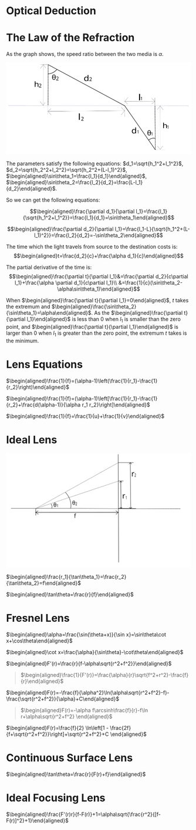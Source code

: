 Optical Deduction
=================

# The Law of the Refraction

As the graph shows, the speed ratio between the two media is $\alpha$.

![Refraction](img/lens-00.svg)

The parameters satisfy the following equations:
$d_1=\sqrt{h_1^2+l_1^2}$, $d_2=\sqrt{h_2^2+l_2^2}=\sqrt{h_2^2+(L-l_1)^2}$,
$\begin{aligned}\sin\theta_1=\frac{l_1}{d_1}\end{aligned}$, $\begin{aligned}\sin\theta_2=\frac{l_2}{d_2}=\frac{L-l_1}{d_2}\end{aligned}$.


So we can get the following equations:

$$\begin{aligned}\frac{\partial d_1}{\partial l_1}=\frac{l_1}{\sqrt{h_1^2+l_1^2}}=\frac{l_1}{d_1}=\sin\theta_1\end{aligned}$$

$$\begin{aligned}\frac{\partial d_2}{\partial l_1}=\frac{l_1-L}{\sqrt{h_1^2+(L-l_1)^2}}=\frac{l_2}{d_2}=-\sin\theta_2\end{aligned}$$

The time which the light travels from source to the destination costs is:
$$\begin{aligned}t=\frac{d_2}{c}+\frac{\alpha d_1}{c}\end{aligned}$$

The partial derivative of the time is:
$$\begin{aligned}\frac{\partial t}{\partial l_1}&=\frac{\partial d_2}{c\partial l_1}+\frac{\alpha \partial d_1}{c\partial l_1}\\
&=\frac{1}{c}(\sin\theta_2-\alpha\sin\theta_1)\end{aligned}$$

When $\begin{aligned}\frac{\partial t}{\partial l_1}=0\end{aligned}$, $t$ takes the extremum and $\begin{aligned}\frac{\sin\theta_2}{\sin\theta_1}=\alpha\end{aligned}$.
As the $\begin{aligned}\frac{\partial t}{\partial l_1}\end{aligned}$ is less than $0$ when $l_1$ is smaller than the zero point, and
$\begin{aligned}\frac{\partial t}{\partial l_1}\end{aligned}$ is larger than $0$ when $l_1$ is greater than the zero point, the extremum $t$ takes is the minimum.

# Lens Equations

$\begin{aligned}\frac{1}{f}=(\alpha-1)\left(\frac{1}{r_1}-\frac{1}{r_2}\right)\end{aligned}$

$\begin{aligned}\frac{1}{f}=(\alpha-1)\left[\frac{1}{r_1}-\frac{1}{r_2}+\frac{d(\alpha-1)}{\alpha r_1 r_2}\right]\end{aligned}$

$\begin{aligned}\frac{1}{f}=\frac{1}{u}+\frac{1}{v}\end{aligned}$


# Ideal Lens

![Lens](img/lens-01.svg)

$\begin{aligned}\frac{r_1}{\tan\theta_1}=\frac{r_2}{\tan\theta_2}=f\end{aligned}$

$\begin{aligned}\tan\theta=\frac{r}{f}\end{aligned}$


# Fresnel Lens

$\begin{aligned}\alpha=\frac{\sin(\theta+x)}{\sin x}=\sin\theta\cot x+\cos\theta\end{aligned}$

$\begin{aligned}\cot x=\frac{\alpha}{\sin\theta}-\cot\theta\end{aligned}$

$\begin{aligned}F'(r)=\frac{r}{f-\alpha\sqrt{r^2+f^2}}\end{aligned}$

>  $\begin{aligned}\frac{1}{F'(r)}=\frac{\alpha}{r}\sqrt{f^2+r^2}-\frac{f}{r}\end{aligned}$

$\begin{aligned}F(r)=-\frac{f}{\alpha^2}\ln(\alpha\sqrt{r^2+f^2}-f)-\frac{\sqrt{r^2+f^2}}{\alpha}+C\end{aligned}$


>  $\begin{aligned}F(r)=-\alpha f\arcsinh\frac{f}{r}-f\ln r+\alpha\sqrt{r^2+f^2} \end{aligned}$



$\begin{aligned}F(r)=\frac{f}{2} \ln\left[1 - \frac{2f}{f+\sqrt{r^2+f^2}}\right]+\sqrt{r^2+f^2}+C \end{aligned}$

# Continuous Surface Lens

$\begin{aligned}\tan\theta=\frac{r}{F(r)+f}\end{aligned}$

# Ideal Focusing Lens
$\begin{aligned}\frac{F'(r)r}{f-F(r)}+1=\alpha\sqrt{\frac{r^2}{[f-F(r)]^2}+1}\end{aligned}$



